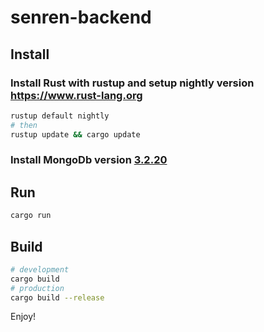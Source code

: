# senren-backend

## Install
### Install Rust with rustup and setup nightly version https://www.rust-lang.org
```bash
rustup default nightly
# then
rustup update && cargo update
```
### Install MongoDb version [3.2.20](https://www.mongodb.com/download-center?jmp=nav#previous)
## Run
```bash
cargo run
```
## Build
```bash
# development
cargo build
# production
cargo build --release
```
Enjoy!